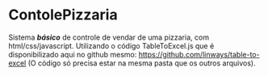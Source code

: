 # ContolePizzaria

Sistema ***básico*** de controle de vendar de uma pizzaria, com html/css/javascript. 
Utilizando o código TableToExcel.js que é disponibilizado aqui no github mesmo: <https://github.com/linways/table-to-excel> (O código só precisa estar na mesma pasta que os outros arquivos).
